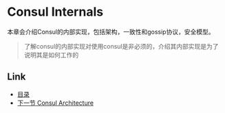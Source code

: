 # Consul Internals
本章会介绍Consul的内部实现，包括架构，一致性和gossip协议，安全模型。
> 了解consul的内部实现对使用consul是非必须的，介绍其内部实现是为了说明其是如何工作的

## Link
* [目录](../../README.md)
* [下一节 Consul Architecture](03.1.md)
